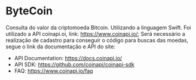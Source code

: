# ByteCoin


Consulta do valor da criptomoeda Bitcoin. Utilizando a linguagem Swift. Foi utilizado a API coinapi.oi, link: https://www.coinapi.io/; Será necessário a realização de cadastro para conseguir o código para buscas das moedas, segue o link da documentação e API do site:
* API Documentation: https://docs.coinapi.io/
* API SDK: https://github.com/coinapi/coinapi-sdk
* FAQ: https://www.coinapi.io/faq
